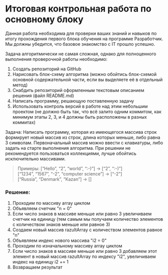 # Итоговая контрольная работа по основному блоку

Данная работа необходима для проверки ваших знаний и навыков по итогу прохождения первого блока обучения на программе Разработчик. Мы должны убедится, что базовое знакомство с IT прошло успешно.

Задача алгоритмически не самая сложная, однако для полноценного выполнения проверочной работы необходимо:

1. Создать репозиторий на GitHub
2. Нарисовать блок-схему алгоритма (можно обойтись блок-схемой основной содержательной части, если вы выделяете её в отдельный метод)
3. Снабдить репозиторий оформленным текстовым описанием решения (файл README.md)
4. Написать программу, решающую поставленную задачу
5. Использовать контроль версий в работе над этим небольшим проектом (не должно быть так, что всё залито одним коммитом, как минимум этапы 2, 3, и 4 должны быть расположены в разных коммитах)

Задача: Написать программу, которая из имеющегося массива строк формирует новый массив из строк, длина которых меньше, либо равна 3 символам. Первоначальный массив можно ввести с клавиатуры, либо задать на старте выполнения алгоритма. При решении не рекомендуется пользоваться коллекциями, лучше обойтись исключительно массивами.

>Примеры:
>[“Hello”, “2”, “world”, “:-)”] → [“2”, “:-)”] <br>
>[“1234”, “1567”, “-2”, “computer science”] → [“-2”]<br>
>[“Russia”, “Denmark”, “Kazan”] → []

### Решение: 
1. Проходим по массиву array циклом
2. Объявляем счетчик "n = 0"
3. Если число знаков в массиве меньше или равно 3 увеличиваем счетчик на единицу
(тем самым мы получаем количество элементов с количеством знаков меньше или равное 3)
4. Создаем новый массив razultArray с количеством элементов равное "n"
5. Объявляем индекс нового массива "i2 = 0"
6. Проходим по изначальному массиву array циклом
7. Если число знаков в массиве меньше или равно 3 добавляем этот элемент в новый массив razultArray по индексу "i2",
увеличиваем индекс на единицу i2 += 1
8. Возвращаем результат


